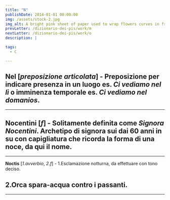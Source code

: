 ```yaml
---
title: "N"
publishDate: 2014-01-01 00:00:00
img: /assets/stock-2.jpg
img_alt: A bright pink sheet of paper used to wrap flowers curves in front of rich blue background
prevLetter: /dizionario-dei-pis/work/m
nextLetter: /dizionario-dei-pis/work/o
description: |

tags:
  - C

---
```

**Nel** [*preposizione articolata*] - Preposizione per indicare presenza in un luogo es. *Ci vediamo nel lì* o imminenza temporale es. *Ci vediamo nel domanios*.
---
---
**Nocentini** [*f*] - Solitamente definita come *Signora Nocentini*. Archetipo di signora sui dai 60 anni in su con capigliatura che ricorda la forma di una noce, da qui il nome.
---
---
**Noctis** [*1.avverbio*, *2.f*] - 1.Esclamazione notturna, da effettuare con tono deciso.

2.Orca spara-acqua contro i passanti.
---
---
